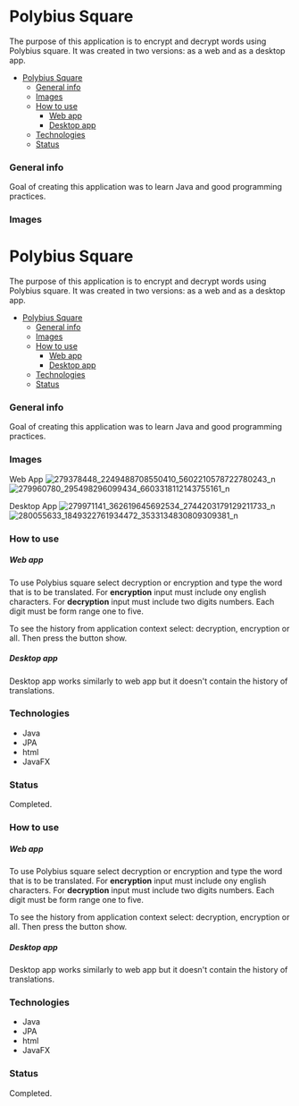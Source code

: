 # Polybius Square

The purpose of this application is to encrypt and decrypt words using Polybius square. It was created in two versions: as a web and as a desktop app.

- [Polybius Square](#polybius-square)
    - [General info](#general-info)
    - [Images](#images)
    - [How to use](#how-to-use)
        - [Web app](#web-app)
        - [Desktop app](#desktop-app)
    - [Technologies](#technologies)
    - [Status](#status)

### General info

Goal of creating this application was to learn Java and good programming practices. 

### Images
# Polybius Square

The purpose of this application is to encrypt and decrypt words using Polybius square. It was created in two versions: as a web and as a desktop app.

- [Polybius Square](#polybius-square)
    - [General info](#general-info)
    - [Images](#images)
    - [How to use](#how-to-use)
        - [Web app](#web-app)
        - [Desktop app](#desktop-app)
    - [Technologies](#technologies)
    - [Status](#status)

### General info

Goal of creating this application was to learn Java and good programming practices. 

### Images
Web App
![279378448_2249488708550410_5602210578722780243_n](https://user-images.githubusercontent.com/56251965/167311107-da5a604d-0206-4615-ae67-f87dd9339b47.png)
![279960780_295498296099434_6603318112143755161_n](https://user-images.githubusercontent.com/56251965/167311118-e80cc219-1ee6-4efa-a9e9-c684fb64800d.png)

Desktop App
![279971141_362619645692534_2744203179129211733_n](https://user-images.githubusercontent.com/56251965/167311090-332764fa-a79e-45c7-bdf4-09fb89050992.png)
![280055633_1849322761934472_3533134830809309381_n](https://user-images.githubusercontent.com/56251965/167311096-4b22d7f0-7b8d-4a39-9e0f-063ca6d1adf7.png)

### How to use

##### Web app

To use Polybius square select decryption or encryption and type the word that is to be translated.
For **encryption** input must include ony english characters.
For **decryption** input must include two digits numbers. Each digit must be form range one to five.

To see the history from application context select: decryption, encryption or all. Then press the button show.

##### Desktop app

Desktop app works similarly to web app but it doesn't contain the history of translations.


### Technologies

- Java
- JPA
- html
- JavaFX

### Status

Completed. 

### How to use

##### Web app

To use Polybius square select decryption or encryption and type the word that is to be translated.
For **encryption** input must include ony english characters.
For **decryption** input must include two digits numbers. Each digit must be form range one to five.

To see the history from application context select: decryption, encryption or all. Then press the button show.

##### Desktop app

Desktop app works similarly to web app but it doesn't contain the history of translations.


### Technologies

- Java
- JPA
- html
- JavaFX

### Status

Completed. 
